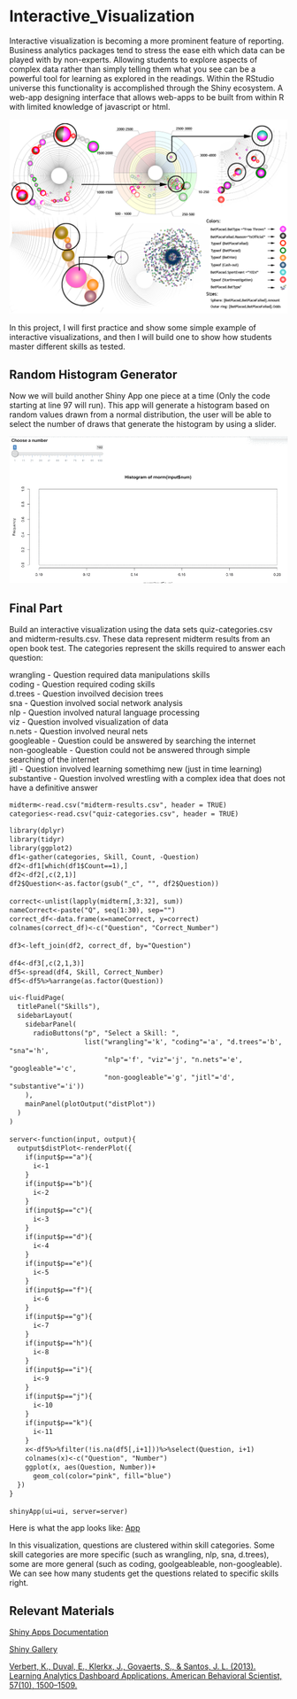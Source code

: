 # Interactive_Visualization

Interactive visualization is becoming a more prominent feature of reporting. Business analytics packages tend to stress the ease eith which data can be played with by non-experts. Allowing students to explore aspects of complex data rather than simply telling them what you see can be a powerful tool for learning as explored in the readings. Within the RStudio universe this functionality is accomplished through the Shiny ecosystem. A web-app designing interface that allows web-apps to be built from within R with limited knowledge of javascript or html.

![int_vis](https://github.com/ab4499/Interactive_Vis/blob/master/graphs/Int_vis.png "github")

In this project, I will first practice and show some simple example of interactive visualizations, and then I will build one to show how students master different skills as tested.


## Random Histogram Generator

Now we will build another Shiny App one piece at a time (Only the code starting at line 97 will run). This app will generate a histogram based on random values drawn from a normal distribution, the user will be able to select the number of draws that generate the histogram by using a slider.

![gif1](https://github.com/ab4499/Interactive_Vis/blob/master/graphs/gif1.gif "github")

## Final Part

Build an interactive visualization using the data sets quiz-categories.csv and midterm-results.csv. These data represent midterm results from an open book test. The categories represent the skills required to answer each question:

wrangling - Question required data manipulations skills  
coding - Question required coding skills  
d.trees - Question invoilved decision trees  
sna - Question involved social network analysis  
nlp - Question involved natural language processing  
viz - Question involved visualization of data  
n.nets - Question involved neural nets  
googleable - Question could be answered by searching the internet  
non-googleable - Question could not be answered through simple searching of the internet  
jitl - Question involved learning somethimg new (just in time learning)  
substantive - Question involved wrestling with a complex idea that does not have a definitive answer


```{r}
midterm<-read.csv("midterm-results.csv", header = TRUE)
categories<-read.csv("quiz-categories.csv", header = TRUE)
```

```{r}
library(dplyr)
library(tidyr)
library(ggplot2)
df1<-gather(categories, Skill, Count, -Question)
df2<-df1[which(df1$Count==1),]
df2<-df2[,c(2,1)]
df2$Question<-as.factor(gsub("_c", "", df2$Question))

correct<-unlist(lapply(midterm[,3:32], sum))
nameCorrect<-paste("Q", seq(1:30), sep="")
correct_df<-data.frame(x=nameCorrect, y=correct)
colnames(correct_df)<-c("Question", "Correct_Number")

df3<-left_join(df2, correct_df, by="Question")

df4<-df3[,c(2,1,3)]
df5<-spread(df4, Skill, Correct_Number)
df5<-df5%>%arrange(as.factor(Question))

```


```{r}
ui<-fluidPage(
  titlePanel("Skills"),
  sidebarLayout(
    sidebarPanel(
      radioButtons("p", "Select a Skill: ",
                   list("wrangling"='k', "coding"='a', "d.trees"='b', "sna"='h',
                        "nlp"='f', "viz"='j', "n.nets"='e', "googleable"='c',
                        "non-googleable"='g', "jitl"='d', "substantive"='i'))
    ),
    mainPanel(plotOutput("distPlot"))
  )
)

server<-function(input, output){
  output$distPlot<-renderPlot({
    if(input$p=="a"){
      i<-1
    }
    if(input$p=="b"){
      i<-2
    }
    if(input$p=="c"){
      i<-3
    }
    if(input$p=="d"){
      i<-4
    }
    if(input$p=="e"){
      i<-5
    }
    if(input$p=="f"){
      i<-6
    }
    if(input$p=="g"){
      i<-7
    }
    if(input$p=="h"){
      i<-8
    }
    if(input$p=="i"){
      i<-9
    }
    if(input$p=="j"){
      i<-10
    }
    if(input$p=="k"){
      i<-11
    }
    x<-df5%>%filter(!is.na(df5[,i+1]))%>%select(Question, i+1)
    colnames(x)<-c("Question", "Number")
    ggplot(x, aes(Question, Number))+
      geom_col(color="pink", fill="blue")
  })
}

shinyApp(ui=ui, server=server)
```

Here is what the app looks like: [App](https://ab4499.shinyapps.io/Interactive_Vis1/)

In this visualization, questions are clustered within skill categories. Some skill categories are more specific (such as wrangling, nlp, sna, d.trees), some are more general (such as coding, goolgeableable, non-googleable). We can see how many students get the questions related to specific skills right.

## Relevant Materials

[Shiny Apps Documentation](https://shiny.rstudio.com/)

[Shiny Gallery](https://shiny.rstudio.com/gallery/)

[Verbert, K., Duval, E., Klerkx, J., Govaerts, S., & Santos, J. L. (2013). Learning Analytics Dashboard Applications. American Behavioral Scientist, 57(10), 1500–1509.](https://journals.sagepub.com/doi/abs/10.1177/0002764213479363)


